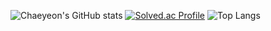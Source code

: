 ![Chaeyeon's GitHub stats](https://github-readme-stats.vercel.app/api?username=Han-Chaeyeon&show_icons=true&theme=dracula)
[![Solved.ac Profile](http://mazassumnida.wtf/api/generate_badge?boj=imi21123)](https://solved.ac/imi21123)
![Top Langs](https://github-readme-stats.vercel.app/api/top-langs/?username=Han-Chaeyeon&layout=compact&theme=dracula)

<!--
**Han-Chaeyeon/Han-Chaeyeon** is a ✨ _special_ ✨ repository because its `README.md` (this file) appears on your GitHub profile.

Here are some ideas to get you started:

- 🔭 I’m currently working on ...
- 🌱 I’m currently learning ...
- 👯 I’m looking to collaborate on ...
- 🤔 I’m looking for help with ...
- 💬 Ask me about ...
- 📫 How to reach me: ...
- 😄 Pronouns: ...
- ⚡ Fun fact: ...
-->
